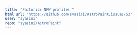 ```yaml
---
title: "Factorize NFW profiles "
html_url: "https://github.com/syasini/AstroPaint/issues/53"
user: "syasini"
repo: "syasini/AstroPaint"
---
```


